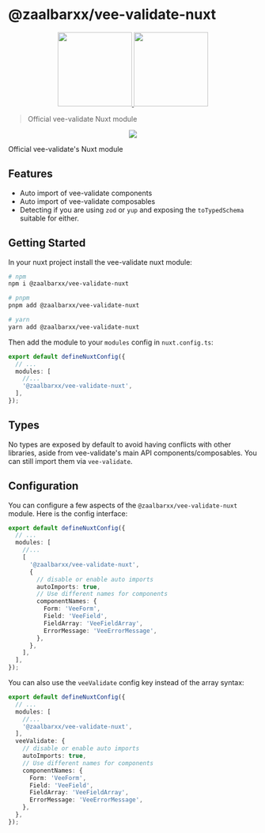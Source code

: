 # @zaalbarxx/vee-validate-nuxt

<p align="center">
  <a href="https://vee-validate.logaretm.com/v4/guide/global-validators" target="_blank">
    <img width="150" src="https://github.com/logaretm/vee-validate/raw/main/logo.png">
  </a>

  <a href="https://nuxt.com/" target="_blank">
    <img width="150" src="https://nuxt.com/assets/design-kit/logo/icon-green.svg">
  </a>
</p>

> Official vee-validate Nuxt module

<p align="center">
  <a href="https://github.com/sponsors/logaretm">
    <img src='https://sponsors.logaretm.com/sponsors.svg'>
  </a>
</p>

Official vee-validate's Nuxt module

## Features

- Auto import of vee-validate components
- Auto import of vee-validate composables
- Detecting if you are using `zod` or `yup` and exposing the `toTypedSchema` suitable for either.

## Getting Started

In your nuxt project install the vee-validate nuxt module:

```sh
# npm
npm i @zaalbarxx/vee-validate-nuxt

# pnpm
pnpm add @zaalbarxx/vee-validate-nuxt

# yarn
yarn add @zaalbarxx/vee-validate-nuxt
```

Then add the module to your `modules` config in `nuxt.config.ts`:

```ts
export default defineNuxtConfig({
  // ...
  modules: [
    //...
    '@zaalbarxx/vee-validate-nuxt',
  ],
});
```

## Types

No types are exposed by default to avoid having conflicts with other libraries, aside from vee-validate's main API components/composables. You can still import them via `vee-validate`.

## Configuration

You can configure a few aspects of the `@zaalbarxx/vee-validate-nuxt` module. Here is the config interface:

```ts
export default defineNuxtConfig({
  // ...
  modules: [
    //...
    [
      '@zaalbarxx/vee-validate-nuxt',
      {
        // disable or enable auto imports
        autoImports: true,
        // Use different names for components
        componentNames: {
          Form: 'VeeForm',
          Field: 'VeeField',
          FieldArray: 'VeeFieldArray',
          ErrorMessage: 'VeeErrorMessage',
        },
      },
    ],
  ],
});
```

You can also use the `veeValidate` config key instead of the array syntax:

```ts
export default defineNuxtConfig({
  // ...
  modules: [
    //...
    '@zaalbarxx/vee-validate-nuxt',
  ],
  veeValidate: {
    // disable or enable auto imports
    autoImports: true,
    // Use different names for components
    componentNames: {
      Form: 'VeeForm',
      Field: 'VeeField',
      FieldArray: 'VeeFieldArray',
      ErrorMessage: 'VeeErrorMessage',
    },
  },
});
```
